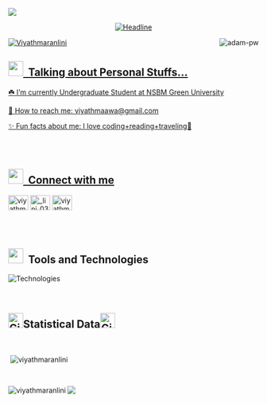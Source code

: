 <a href="https://www.youtube.com/watch?v=dQw4w9WgXcQ"><img src="https://user-images.githubusercontent.com/73097560/115834477-dbab4500-a447-11eb-908a-139a6edaec5c.gif">

 <div align=center>
        <img src="https://readme-typing-svg.herokuapp.com?color=%236FDA44&size=32&center=true&vCenter=true&width=600&height=50&lines=Hi+there+I'm+Viyathma+Arukgoda+%F0%9F%91%8B;Computer+Science+Student;Problem+Solver" alt="Headline" />
    </div>
<div>
    <p><img align="right" src="https://github.com/Adam-pw/Adam-pw/blob/main/animation_500_kxa883sd.gif" alt="adam-pw" /></p>

</div>

<p align="left"> <img src="https://komarev.com/ghpvc/?username=Viyathmaranlini&label=Profile%20views&color=blue&style=flat" alt="Viyathmaranlini" /> </p>

## <img src="https://media.giphy.com/media/ObNTw8Uzwy6KQ/giphy.gif" width="30px">&nbsp; Talking about Personal Stuffs...

<p>☘️ I’m currently Undergraduate Student at NSBM Green University</p>
<p>📩 How to reach me: viyathmaawa@gmail.com</p>
<p>✨ Fun facts about me: I love coding+reading+traveling🤗</p><br></br>


## <img src="https://media.giphy.com/media/ObNTw8Uzwy6KQ/giphy.gif" width="30px">&nbsp; Connect with me

<p align="left">
<a href="https://linkedin.com/in/viyathma arukgoda" target="blank"><img align="center" src="https://raw.githubusercontent.com/rahuldkjain/github-profile-readme-generator/master/src/images/icons/Social/linked-in-alt.svg" alt="viyathma arukgoda" height="30" width="40" /></a>
<a href="https://instagram.com/_lini_03_" target="blank"><img align="center" src="https://raw.githubusercontent.com/rahuldkjain/github-profile-readme-generator/master/src/images/icons/Social/instagram.svg" alt="_lini_03_" height="30" width="40" /></a>
<a href="https://www.hackerrank.com/viyathma arukgoda" target="blank"><img align="center" src="https://raw.githubusercontent.com/rahuldkjain/github-profile-readme-generator/master/src/images/icons/Social/hackerrank.svg" alt="viyathma arukgoda" height="30" width="40" /></a>
</p><br></br>

   
  ## <img src="https://media.giphy.com/media/ObNTw8Uzwy6KQ/giphy.gif" width="30px">&nbsp; Tools and Technologies
![Technologies](https://skillicons.dev/icons?i=postman,react,nextjs,redux,nodejs,expressjs,nestjs,mongodb,mysql,tailwind,docker,aws,flutter,dotnet,js,ts,java,py,c,arduino,linux)


<br>

## <img src="https://media.giphy.com/media/8UHRm5oY4k4FDxq5QG/giphy.gif" width="30px" alt="GitHub-Status"/>Statistical Data<img src="https://media.giphy.com/media/8UHRm5oY4k4FDxq5QG/giphy.gif" width="30px" alt="GitHub-Status"/>

<br>

<p>&nbsp;<img align="center" src="https://github-readme-stats.vercel.app/api?username=viyathmaranlini&show_icons=true&locale=en&bg_color=0d1117&text_color=ffffff&repo=convoychat"
    alt="viyathmaranlini" /></p>

<br>

<p><img align="left" src="https://github-readme-stats.vercel.app/api/top-langs?username=viyathmaranlini&show_icons=true&locale=en&layout=compact&bg_color=0d1117&text_color=ffffff" alt="viyathmaranlini" /></p>


<a href="https://www.youtube.com/watch?v=dQw4w9WgXcQ"><img src="https://user-images.githubusercontent.com/73097560/115834477-dbab4500-a447-11eb-908a-139a6edaec5c.gif"></a>


